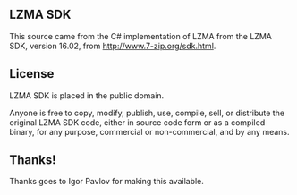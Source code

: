 ## LZMA SDK
This source came from the C# implementation of LZMA from the LZMA SDK, version 16.02, from http://www.7-zip.org/sdk.html.

## License
LZMA SDK is placed in the public domain.

Anyone is free to copy, modify, publish, use, compile, sell, or distribute the original LZMA SDK code, either in source code form or as a compiled binary, for any purpose, commercial or non-commercial, and by any means.

## Thanks!
Thanks goes to Igor Pavlov for making this available.
